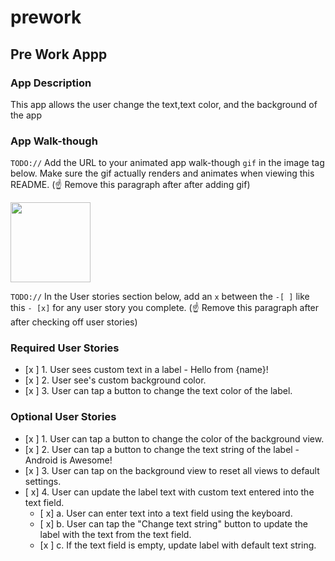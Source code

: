 # prework
## Pre Work Appp

### App Description
This app allows the user change the text,text color, and the background of the app

### App Walk-though
`TODO://` Add the URL to your animated app walk-though `gif` in the image tag below. Make sure the gif actually renders and animates when viewing this README. (☝️ Remove this paragraph after after adding gif)

<img src="https://drive.google.com/file/d/0B_OEZlWN5vbPZUt3VWlFWG1TZmVsOUtTZ1VDZ0pHNW9RbWRr/view?usp=sharing"  style="width:128px;height:128px;">

`TODO://` In the User stories section below, add an `x` between the `-[ ]` like this `- [x]` for any user story you complete. (☝️ Remove this paragraph after after checking off user stories)

### Required User Stories
- [x ] 1. User sees custom text in a label - Hello from {name}!
- [x ] 2. User see's custom background color.
- [x ] 3. User can tap a button to change the text color of the label.

### Optional User Stories
- [x ] 1. User can tap a button to change the color of the background view.  
- [x ] 2. User can tap a button to change the text string of the label - Android is Awesome!  
- [x ] 3. User can tap on the background view to reset all views to default settings.  
- [ x] 4. User can update the label text with custom text entered into the text field.  
   - [ x] a. User can enter text into a text field using the keyboard.  
   - [ x] b. User can tap the "Change text string" button to update the label with the text from the text field.  
   - [x ] c. If the text field is empty, update label with default text string.  
